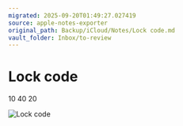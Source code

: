```yaml
---
migrated: 2025-09-20T01:49:27.027419
source: apple-notes-exporter
original_path: Backup/iCloud/Notes/Lock code.md
vault_folder: Inbox/to-review
---
```

# Lock code

10 
40
20

![Lock code](images/Lock%20code.jpeg)

